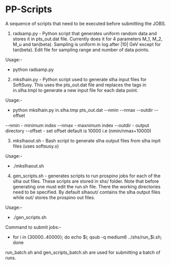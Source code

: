 # PP-Scripts

A sequence of scripts that need to be executed before submitting the JOBS.

1) radsamp.py - Python script that generates uniform random data and stores it in pts_out.dat file. Currently does it for 4 parameters M_1, M_2, M_u and tan(beta). Sampling is uniform in log after |10| GeV except for tan(beta). Edit file for sampling range and number of data points.

Usage:-

- python radsamp.py

2) mkslhain.py - Python script used to generate slha input files for SoftSusy. This uses the pts_out.dat file and replaces the tags in in.slha.tmpl to generate a new input file for each data point.

Usage:-

- python mkslhain.py in.slha.tmp pts_out.dat --nmin --nmax --outdir --offset

--nmin - minimum index
--nmax - maxnimum index
--outdir - output directory
--offset - set offset default is 10000 i.e (nmin/nmax+10000)

3) mkslhaout.sh - Bash script to generate slha output files from slha inpit files (uses softsusy.x)

Usage:-

- ./mkslhaout.sh

4) gen_scripts.sh - generates scripts to run prospino jobs for each of the slha out files. These scripts are stored in shs/ folder. Note that before generating one must edit the run.sh file. There the working directories need to be specified. By default slhaout/ contains the slha output files while out/ stores the prospino out files.

Usage:-

- ./gen_scripts.sh

Command to submit jobs:-

- for i in {30000..40000}; do echo $i; qsub -q medium6 ../shs/run_$i.sh; done

run_batch.sh and gen_scripts_batch.sh are used for submitting a batch of runs.

